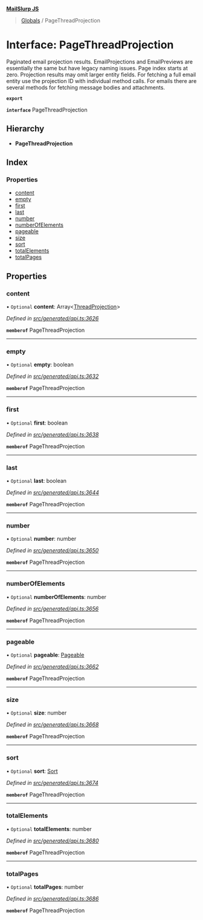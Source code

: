 **[MailSlurp JS](../README.md)**

> [Globals](../README.md) / PageThreadProjection

# Interface: PageThreadProjection

Paginated email projection results. EmailProjections and EmailPreviews are essentially the same but have legacy naming issues. Page index starts at zero. Projection results may omit larger entity fields. For fetching a full email entity use the projection ID with individual method calls. For emails there are several methods for fetching message bodies and attachments.

**`export`** 

**`interface`** PageThreadProjection

## Hierarchy

* **PageThreadProjection**

## Index

### Properties

* [content](pagethreadprojection.md#content)
* [empty](pagethreadprojection.md#empty)
* [first](pagethreadprojection.md#first)
* [last](pagethreadprojection.md#last)
* [number](pagethreadprojection.md#number)
* [numberOfElements](pagethreadprojection.md#numberofelements)
* [pageable](pagethreadprojection.md#pageable)
* [size](pagethreadprojection.md#size)
* [sort](pagethreadprojection.md#sort)
* [totalElements](pagethreadprojection.md#totalelements)
* [totalPages](pagethreadprojection.md#totalpages)

## Properties

### content

• `Optional` **content**: Array\<[ThreadProjection](threadprojection.md)>

*Defined in [src/generated/api.ts:3626](https://github.com/mailslurp/mailslurp-client/blob/85c640b/src/generated/api.ts#L3626)*

**`memberof`** PageThreadProjection

___

### empty

• `Optional` **empty**: boolean

*Defined in [src/generated/api.ts:3632](https://github.com/mailslurp/mailslurp-client/blob/85c640b/src/generated/api.ts#L3632)*

**`memberof`** PageThreadProjection

___

### first

• `Optional` **first**: boolean

*Defined in [src/generated/api.ts:3638](https://github.com/mailslurp/mailslurp-client/blob/85c640b/src/generated/api.ts#L3638)*

**`memberof`** PageThreadProjection

___

### last

• `Optional` **last**: boolean

*Defined in [src/generated/api.ts:3644](https://github.com/mailslurp/mailslurp-client/blob/85c640b/src/generated/api.ts#L3644)*

**`memberof`** PageThreadProjection

___

### number

• `Optional` **number**: number

*Defined in [src/generated/api.ts:3650](https://github.com/mailslurp/mailslurp-client/blob/85c640b/src/generated/api.ts#L3650)*

**`memberof`** PageThreadProjection

___

### numberOfElements

• `Optional` **numberOfElements**: number

*Defined in [src/generated/api.ts:3656](https://github.com/mailslurp/mailslurp-client/blob/85c640b/src/generated/api.ts#L3656)*

**`memberof`** PageThreadProjection

___

### pageable

• `Optional` **pageable**: [Pageable](pageable.md)

*Defined in [src/generated/api.ts:3662](https://github.com/mailslurp/mailslurp-client/blob/85c640b/src/generated/api.ts#L3662)*

**`memberof`** PageThreadProjection

___

### size

• `Optional` **size**: number

*Defined in [src/generated/api.ts:3668](https://github.com/mailslurp/mailslurp-client/blob/85c640b/src/generated/api.ts#L3668)*

**`memberof`** PageThreadProjection

___

### sort

• `Optional` **sort**: [Sort](sort.md)

*Defined in [src/generated/api.ts:3674](https://github.com/mailslurp/mailslurp-client/blob/85c640b/src/generated/api.ts#L3674)*

**`memberof`** PageThreadProjection

___

### totalElements

• `Optional` **totalElements**: number

*Defined in [src/generated/api.ts:3680](https://github.com/mailslurp/mailslurp-client/blob/85c640b/src/generated/api.ts#L3680)*

**`memberof`** PageThreadProjection

___

### totalPages

• `Optional` **totalPages**: number

*Defined in [src/generated/api.ts:3686](https://github.com/mailslurp/mailslurp-client/blob/85c640b/src/generated/api.ts#L3686)*

**`memberof`** PageThreadProjection
